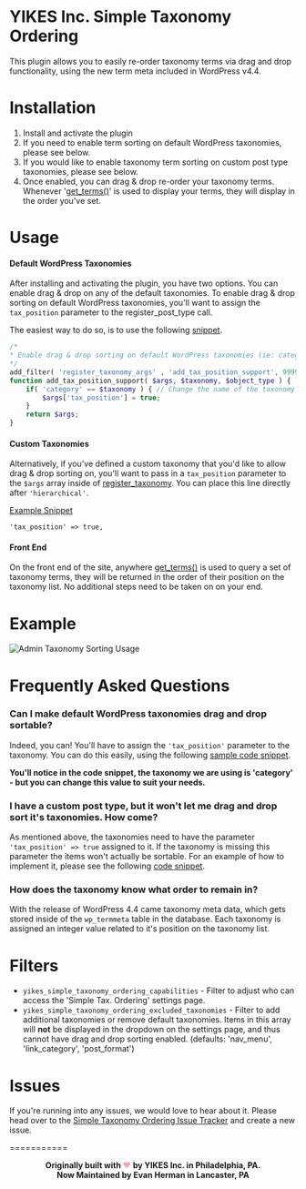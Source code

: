 YIKES Inc. Simple Taxonomy Ordering
=============

This plugin allows you to easily re-order taxonomy terms via drag and drop functionality, using the new term meta included in WordPress v4.4.

Installation
===========
1. Install and activate the plugin
2. If you need to enable term sorting on default WordPress taxonomies, please see below.
3. If you would like to enable taxonomy term sorting on custom post type taxonomies, please see below.
4. Once enabled, you can drag & drop re-order your taxonomy terms. Whenever '[get_terms()](https://codex.wordpress.org/Function_Reference/get_terms)' is used to display your terms, they will display in the order you've set.

Usage
===========

#### Default WordPress Taxonomies
After installing and activating the plugin, you have two options. You can enable drag & drop on any of the default taxonomies. To enable drag & drop sorting on default WordPress taxonomies, you'll want to assign the `tax_position` parameter to the register_post_type call.

The easiest way to do so, is to use the following [snippet](https://gist.github.com/EvanHerman/4e83fda88d2b210dce95).

```php
/*
* Enable drag & drop sorting on default WordPress taxonomies (ie: categories) - (page/post)
*/
add_filter( 'register_taxonomy_args' , 'add_tax_position_support', 9999, 3 );
function add_tax_position_support( $args, $taxonomy, $object_type ) {
	if( 'category' == $taxonomy ) { // Change the name of the taxonomy you want to enable drag&drop sort on
		$args['tax_position'] = true;
	}
	return $args;
}
```

#### Custom Taxonomies
Alternatively, if you've defined a custom taxonomy that you'd like to allow drag & drop sorting on, you'll want to pass in a `tax_position` parameter to the `$args` array inside of [register_taxonomy](https://codex.wordpress.org/Function_Reference/register_taxonomy). You can place this line directly after `'hierarchical'`.

[Example Snippet](https://gist.github.com/EvanHerman/170e2a46db4cecdeb607)

`'tax_position' => true,`


#### Front End
On the front end of the site, anywhere [get_terms()](https://codex.wordpress.org/Function_Reference/get_terms) is used to query a set of taxonomy terms, they will be returned in the order of their position on the taxonomy list. No additional steps need to be taken on on your end.

Example
=========
![Admin Taxonomy Sorting Usage](https://cldup.com/bFZrQxtCPT.gif)


Frequently Asked Questions
===========

### Can I make default WordPress taxonomies drag and drop sortable?

Indeed, you can! You'll have to assign the `'tax_position'` parameter to the taxonomy. You can do this easily, using the following [sample code snippet](https://gist.github.com/EvanHerman/4e83fda88d2b210dce95).

**You'll notice in the code snippet, the taxonomy we are using is 'category' - but you can change this value to suit your needs.**

### I have a custom post type, but it won't let me drag and drop sort it's taxonomies. How come?

As mentioned above, the taxonomies need to have the parameter	`'tax_position' => true` assigned to it. If the taxonomy is missing this parameter the items won't actually be sortable. For an example of how to implement it, please see the following [code snippet](https://gist.github.com/EvanHerman/170e2a46db4cecdeb607).

### How does the taxonomy know what order to remain in?

With the release of WordPress 4.4 came taxonomy meta data, which gets stored inside of the `wp_termmeta` table in the database. Each taxonomy is assigned an integer value related to it's position on the taxonomy list.

Filters
===========
* `yikes_simple_taxonomy_ordering_capabilities` - Filter to adjust who can access the 'Simple Tax. Ordering' settings page.
* `yikes_simple_taxonomy_ordering_excluded_taxonomies` - Filter to add additional taxonomies or remove default taxonomies. Items in this array will **not** be displayed in the dropdown on the settings page, and thus cannot have drag and drop sorting enabled. (defaults: 'nav_menu', 'link_category', 'post_format')

Issues
===========
If you're running into any issues, we would love to hear about it. Please head over to the [Simple Taxonomy Ordering Issue Tracker](https://github.com/yikesinc/yikes-simple-taxonomy-ordering) and create a new issue.

===========

<div style="text-align:center;font-weight:bold;">Originally built with <span style="color: #F3A4B2;">&hearts;</span> by YIKES Inc. in Philadelphia, PA.<br />Now Maintained by Evan Herman in Lancaster, PA</div>
